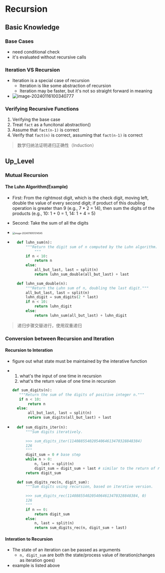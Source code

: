 # Recursion

## Basic Knowledge

### Base Cases

- need conditional check
- it's evaluated without recursive calls

### Iteration VS Recursion

- Iteration is a special case of recursion
	- Iteration is like some abstraction of recursion
	- Iteration may be faster, but it's not so straight forward in meaning
- ![image-20240116100340777](Week4.assets/image-20240116100340777.png)

### Verifying Recursive Functions

1. Verifying the base case
2. Treat `fact` as a funcitonal abstraction()
3. Assume that `fact(n-1)` is correct
4. Verify that `fact(n)` is correct, assuming that `fact(n-1)` is correct

> 数学归纳法证明递归正确性（Induction）

## Up_Level

### Mutual Recursion

#### The Luhn Algorithm(Example)

- First: From the rightmost digit, which is the check digit, moving left, double the value of every second digit; if product of this doubling operation is greater than 9 (e.g., 7 * 2 = 14), then sum the digits of the products (e.g., 10: 1 + 0 = 1, 14: 1 + 4 = 5)

- Second: Take the sum of all the digits
- <img src="Week4.assets/image-20240116101314545.png" alt="image-20240116101314545" style="zoom:50%;" />

- ```python
	def luhn_sum(n):
	    """Return the digit sum of n computed by the Luhn algorithm.
			"""
	    if n < 10:
	        return n
	    else:
	        all_but_last, last = split(n)
	        return luhn_sum_double(all_but_last) + last
	
	def luhn_sum_double(n):
	    """Return the Luhn sum of n, doubling the last digit."""
	    all_but_last, last = split(n)
	    luhn_digit = sum_digits(2 * last)
	    if n < 10:
	        return luhn_digit
	    else:
	        return luhn_sum(all_but_last) + luhn_digit
	```

> 递归步骤交替进行，使用双重递归



### Conversion between Recursion and Iteration

#### Recursion to Interation

- figure out what state must be maintained by the interative function

- 1. what's the input of one time in recursion
	2. what's the return value of one time in recursion

	 ```python
	 def sum_digits(n):
	 	"""Return the sum of the digits of positive integer n.""" 
	 	if n < 10:
	 		return n 
	   else:
	 		all_but_last, last = split(n)
	 		return sum_digits(all_but_last) + last
	 ```

-  ```python
	 def sum_digits_iter(n):
	     """Sum digits iteratively.
	 
	     >>> sum_digits_iter(11408855402054064613470328848384)
	     126
	     """
	     digit_sum = 0 # base step
	     while n > 0:
	         n, last = split(n)
	         digit_sum = digit_sum + last # similar to the return of recursion
	     return digit_sum
	 
	 def sum_digits_rec(n, digit_sum):
	     """Sum digits using recursion, based on iterative version.
	 
	     >>> sum_digits_rec(11408855402054064613470328848384, 0)
	     126
	     """
	     if n == 0:
	         return digit_sum
	     else:
	         n, last = split(n)
	         return sum_digits_rec(n, digit_sum + last)
	 ```

#### Interation to Recursion

- The state of an iteration can be passed as arguments
	- `n, digit_sum` are both the state/process value of iteration(changes as iteration goes)
- example is listed above
